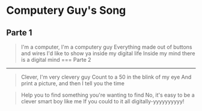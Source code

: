Computery Guy's Song
===
Parte 1
---

>I'm a computer, I'm a computery guy
Everything made out of buttons and wires
I'd like to show ya inside my digital life
Inside my mind there is a digital mind
===
Parte 2
---
>Clever, I'm very clevery guy
Count to a 50 in the blink of my eye
And print a picture, and then I tell you the time

>Help you to find something you're wanting to find
No, it's easy to be a clever smart boy like me
If you could to it all digitally-yyyyyyyyyy!